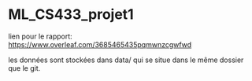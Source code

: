 # ML_CS433_projet1


lien pour le rapport:
https://www.overleaf.com/3685465435pqmwnzcgwfwd


les données sont stockées dans data/ qui se situe dans le même dossier que le git.
